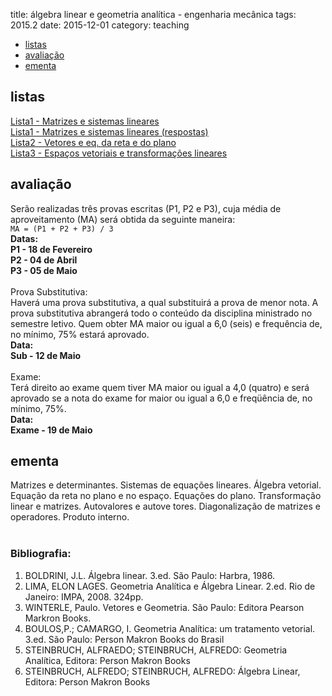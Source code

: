title: álgebra linear e geometria analítica - engenharia mecânica
tags: 2015.2
date: 2015-12-01
category: teaching

<section>
	<ul class="actions">
		<li><a href="#exercises" class="button scrolly">listas</a></li>
		<li><a href="#exams" class="button scrolly">avaliação</a></li>
		<li><a href="#silabus" class="button scrolly">ementa</a></li>
	</ul>
</section>

<!-- Exercises -->
<section id="exercises">
	<h2>listas</h2>
	<div class="row">
		<article class="12u 12u$(xsmall) work-item">
			<a href="{filename}/listas/matrizes-e-sistemas_lineares.pdf">Lista1 - Matrizes e sistemas lineares</a><br>
			<a href="{filename}/listas/matrizes-e-sistemas_lineares-sol.pdf">Lista1 - Matrizes e sistemas lineares (respostas)</a><br>
			<a href="{filename}/listas/vetores-reta-plano.pdf">Lista2 - Vetores e eq. da reta e do plano</a><br>
			<a href="{filename}/listas/espaco-vetorial_transf-linear.pdf">Lista3 - Espaços vetoriais e transformações lineares</a><br>
		</article>
	</div>
</section>

<!-- Exams -->
<section id="exams">
	<h2>avaliação</h2>
	<div class="row">
		<article class="12u 12u$(xsmall) work-item">
			Serão realizadas três provas escritas (P1, P2 e P3), cuja média de
			aproveitamento (MA) será obtida da seguinte maneira:<br />
			<code>MA = (P1 + P2 + P3) / 3</code><br />
			<b>Datas:<br />
				P1 - 18 de Fevereiro<br />
				P2 - 04 de Abril<br />
				P3 - 05 de Maio</b><br />
			<br />
			Prova Substitutiva:<br />
			Haverá uma prova substitutiva, a qual substituirá a prova de menor nota.
			A prova substitutiva abrangerá todo o conteúdo da disciplina ministrado no
			semestre letivo. Quem obter MA maior ou igual a 6,0 (seis) e frequência de,
			no mínimo, 75% estará aprovado.<br />
			<b>Data:<br />
				Sub - 12 de Maio</b><br />
			<br />
			Exame:<br />
			Terá direito ao exame quem tiver MA maior ou igual a 4,0 (quatro) e será
			aprovado se a nota do exame for maior ou igual a 6,0 e freqüência de, no mínimo, 75%.<br />
			<b>Data:<br />
				Exame - 19 de Maio</b><br />
		</article>
	</div>
</section>

<!-- Silabus -->
<section id="silabus">
	<h2>ementa</h2>
	<div class="row">
		<article class="12u 12u$(xsmall) work-item">
			Matrizes e determinantes. Sistemas de equações lineares. Álgebra vetorial. Equação da reta no plano e no espaço.
			Equações do plano. Transformação linear e matrizes. Autovalores e autove tores. Diagonalização de matrizes e operadores.
			Produto interno.<br />
			<br />
			<h3>Bibliografia:</h3>
			<ol>
				<li>BOLDRINI, J.L. Álgebra linear. 3.ed. São Paulo: Harbra, 1986.</li>
				<li>LIMA, ELON LAGES. Geometria Analítica e Álgebra Linear. 2.ed. Rio de Janeiro: IMPA, 2008. 324pp.</li>
				<li>WINTERLE, Paulo. Vetores e Geometria. São Paulo: Editora Pearson Markron Books.</li>
				<li>BOULOS,P.; CAMARGO, I. Geometria Analítica: um tratamento vetorial. 3.ed. São Paulo: Person Makron Books do Brasil</li>
				<li>STEINBRUCH, ALFRAEDO; STEINBRUCH, ALFREDO: Geometria Analítica, Editora: Person Makron Books</li>
				<li>STEINBRUCH, ALFREDO; STEINBRUCH, ALFREDO: Álgebra Linear, Editora: Person Makron Books</li>
			</ol>
		</article>
	</div>
</section>
